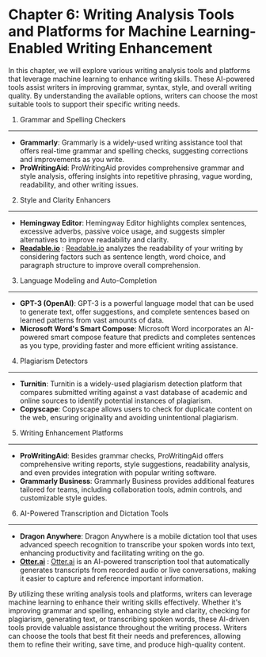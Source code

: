 Chapter 6: Writing Analysis Tools and Platforms for Machine Learning-Enabled Writing Enhancement
================================================================================================

In this chapter, we will explore various writing analysis tools and platforms that leverage machine learning to enhance writing skills. These AI-powered tools assist writers in improving grammar, syntax, style, and overall writing quality. By understanding the available options, writers can choose the most suitable tools to support their specific writing needs.

1. Grammar and Spelling Checkers
--------------------------------

* **Grammarly**: Grammarly is a widely-used writing assistance tool that offers real-time grammar and spelling checks, suggesting corrections and improvements as you write.
* **ProWritingAid**: ProWritingAid provides comprehensive grammar and style analysis, offering insights into repetitive phrasing, vague wording, readability, and other writing issues.

2. Style and Clarity Enhancers
------------------------------

* **Hemingway Editor**: Hemingway Editor highlights complex sentences, excessive adverbs, passive voice usage, and suggests simpler alternatives to improve readability and clarity.
* **[Readable.io](http://Readable.io)** : [Readable.io](http://Readable.io) analyzes the readability of your writing by considering factors such as sentence length, word choice, and paragraph structure to improve overall comprehension.

3. Language Modeling and Auto-Completion
----------------------------------------

* **GPT-3 (OpenAI)**: GPT-3 is a powerful language model that can be used to generate text, offer suggestions, and complete sentences based on learned patterns from vast amounts of data.
* **Microsoft Word's Smart Compose**: Microsoft Word incorporates an AI-powered smart compose feature that predicts and completes sentences as you type, providing faster and more efficient writing assistance.

4. Plagiarism Detectors
-----------------------

* **Turnitin**: Turnitin is a widely-used plagiarism detection platform that compares submitted writing against a vast database of academic and online sources to identify potential instances of plagiarism.
* **Copyscape**: Copyscape allows users to check for duplicate content on the web, ensuring originality and avoiding unintentional plagiarism.

5. Writing Enhancement Platforms
--------------------------------

* **ProWritingAid**: Besides grammar checks, ProWritingAid offers comprehensive writing reports, style suggestions, readability analysis, and even provides integration with popular writing software.
* **Grammarly Business**: Grammarly Business provides additional features tailored for teams, including collaboration tools, admin controls, and customizable style guides.

6. AI-Powered Transcription and Dictation Tools
-----------------------------------------------

* **Dragon Anywhere**: Dragon Anywhere is a mobile dictation tool that uses advanced speech recognition to transcribe your spoken words into text, enhancing productivity and facilitating writing on the go.
* **[Otter.ai](http://Otter.ai)** : [Otter.ai](http://Otter.ai) is an AI-powered transcription tool that automatically generates transcripts from recorded audio or live conversations, making it easier to capture and reference important information.

By utilizing these writing analysis tools and platforms, writers can leverage machine learning to enhance their writing skills effectively. Whether it's improving grammar and spelling, enhancing style and clarity, checking for plagiarism, generating text, or transcribing spoken words, these AI-driven tools provide valuable assistance throughout the writing process. Writers can choose the tools that best fit their needs and preferences, allowing them to refine their writing, save time, and produce high-quality content.
